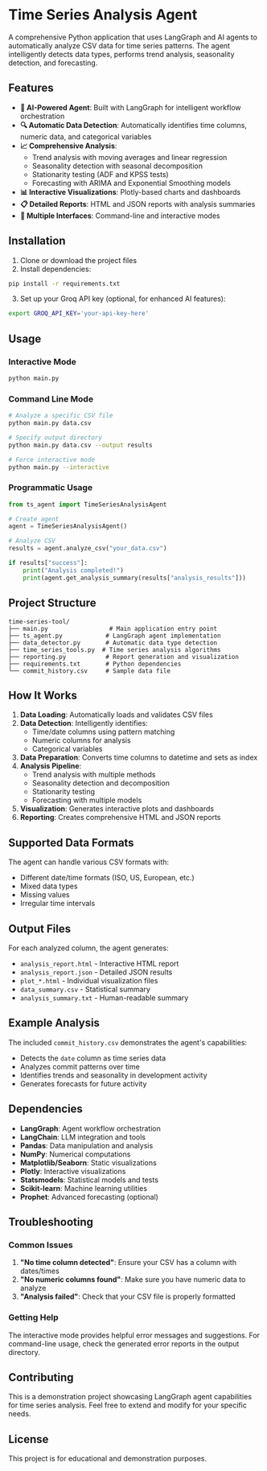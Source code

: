 # Time Series Analysis Agent

A comprehensive Python application that uses LangGraph and AI agents to automatically analyze CSV data for time series patterns. The agent intelligently detects data types, performs trend analysis, seasonality detection, and forecasting.

## Features

- **🤖 AI-Powered Agent**: Built with LangGraph for intelligent workflow orchestration
- **🔍 Automatic Data Detection**: Automatically identifies time columns, numeric data, and categorical variables
- **📈 Comprehensive Analysis**: 
  - Trend analysis with moving averages and linear regression
  - Seasonality detection with seasonal decomposition
  - Stationarity testing (ADF and KPSS tests)
  - Forecasting with ARIMA and Exponential Smoothing models
- **📊 Interactive Visualizations**: Plotly-based charts and dashboards
- **📋 Detailed Reports**: HTML and JSON reports with analysis summaries
- **🎯 Multiple Interfaces**: Command-line and interactive modes

## Installation

1. Clone or download the project files
2. Install dependencies:
```bash
pip install -r requirements.txt
```

3. Set up your Groq API key (optional, for enhanced AI features):
```bash
export GROQ_API_KEY='your-api-key-here'
```

## Usage

### Interactive Mode
```bash
python main.py
```

### Command Line Mode
```bash
# Analyze a specific CSV file
python main.py data.csv

# Specify output directory
python main.py data.csv --output results

# Force interactive mode
python main.py --interactive
```

### Programmatic Usage
```python
from ts_agent import TimeSeriesAnalysisAgent

# Create agent
agent = TimeSeriesAnalysisAgent()

# Analyze CSV
results = agent.analyze_csv("your_data.csv")

if results["success"]:
    print("Analysis completed!")
    print(agent.get_analysis_summary(results["analysis_results"]))
```

## Project Structure

```
time-series-tool/
├── main.py                 # Main application entry point
├── ts_agent.py            # LangGraph agent implementation
├── data_detector.py       # Automatic data type detection
├── time_series_tools.py  # Time series analysis algorithms
├── reporting.py           # Report generation and visualization
├── requirements.txt       # Python dependencies
└── commit_history.csv     # Sample data file
```

## How It Works

1. **Data Loading**: Automatically loads and validates CSV files
2. **Data Detection**: Intelligently identifies:
   - Time/date columns using pattern matching
   - Numeric columns for analysis
   - Categorical variables
3. **Data Preparation**: Converts time columns to datetime and sets as index
4. **Analysis Pipeline**:
   - Trend analysis with multiple methods
   - Seasonality detection and decomposition
   - Stationarity testing
   - Forecasting with multiple models
5. **Visualization**: Generates interactive plots and dashboards
6. **Reporting**: Creates comprehensive HTML and JSON reports

## Supported Data Formats

The agent can handle various CSV formats with:
- Different date/time formats (ISO, US, European, etc.)
- Mixed data types
- Missing values
- Irregular time intervals

## Output Files

For each analyzed column, the agent generates:
- `analysis_report.html` - Interactive HTML report
- `analysis_report.json` - Detailed JSON results
- `plot_*.html` - Individual visualization files
- `data_summary.csv` - Statistical summary
- `analysis_summary.txt` - Human-readable summary

## Example Analysis

The included `commit_history.csv` demonstrates the agent's capabilities:
- Detects the `date` column as time series data
- Analyzes commit patterns over time
- Identifies trends and seasonality in development activity
- Generates forecasts for future activity

## Dependencies

- **LangGraph**: Agent workflow orchestration
- **LangChain**: LLM integration and tools
- **Pandas**: Data manipulation and analysis
- **NumPy**: Numerical computations
- **Matplotlib/Seaborn**: Static visualizations
- **Plotly**: Interactive visualizations
- **Statsmodels**: Statistical models and tests
- **Scikit-learn**: Machine learning utilities
- **Prophet**: Advanced forecasting (optional)

## Troubleshooting

### Common Issues

1. **"No time column detected"**: Ensure your CSV has a column with dates/times
2. **"No numeric columns found"**: Make sure you have numeric data to analyze
3. **"Analysis failed"**: Check that your CSV file is properly formatted

### Getting Help

The interactive mode provides helpful error messages and suggestions. For command-line usage, check the generated error reports in the output directory.

## Contributing

This is a demonstration project showcasing LangGraph agent capabilities for time series analysis. Feel free to extend and modify for your specific needs.

## License

This project is for educational and demonstration purposes.
